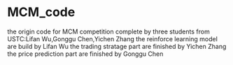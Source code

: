 # MCM_code
the origin code for MCM competition
complete by three students from USTC:Lifan Wu,Gonggu Chen,Yichen Zhang
the reinforce learning model are build by Lifan Wu
the trading stratage part are finished by Yichen Zhang
the price prediction part are finished by Gonggu Chen
